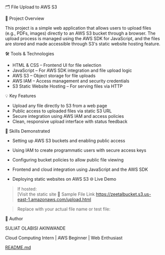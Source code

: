 🗂  File Upload to AWS S3

📌 Project Overview

This project is a simple web application that allows users to upload files (e.g., PDFs, images) directly to an AWS S3 bucket through a browser. The upload process is managed using the AWS SDK for JavaScript, and the files are stored and made accessible through S3's static website hosting feature.

🛠 Tools & Technologies

- HTML & CSS – Frontend UI for file selection
- JavaScript – For AWS SDK integration and file upload logic
- AWS S3 – Object storage for file uploads
- AWS IAM – Access management and security credentials
- S3 Static Website Hosting – For serving files via HTTP

💡 Key Features

- Upload any file directly to S3 from a web page
- Public access to uploaded files via static S3 URL
- Secure integration using AWS IAM and access policies
- Clean, responsive upload interface with status feedback

🧰 Skills Demonstrated

- Setting up AWS S3 buckets and enabling public access
- Using IAM to create programmatic users with secure access keys
- Configuring bucket policies to allow public file viewing
- Frontend and cloud integration using JavaScript and the AWS SDK

- Deploying static websites on AWS S3
🌐 Live Demo
> If hosted:  
[Visit the static site 📁 Sample File Link  https://zeetalbucket.s3.us-east-1.amazonaws.com/upload.html

> Replace with your actual file name or test file:
 
 

📖 Author

SULIAT OLABISI AKINWANDE

Cloud Computing Intern | AWS Beginner | Web Enthusiast


[README.md](https://github.com/user-attachments/files/20426672/README.md)
